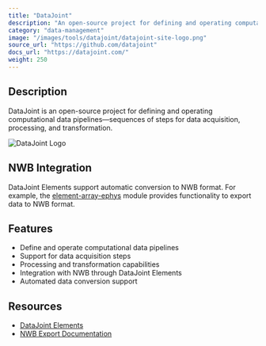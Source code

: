 ```yaml
---
title: "DataJoint"
description: "An open-source project for defining and operating computational data pipelines—sequences of steps for data acquisition, processing, and transformation."
category: "data-management"
image: "/images/tools/datajoint/datajoint-site-logo.png"
source_url: "https://github.com/datajoint"
docs_url: "https://datajoint.com/"
weight: 250
---
```


## Description

DataJoint is an open-source project for defining and operating computational data pipelines—sequences of steps for data acquisition, processing, and transformation.

![DataJoint Logo](/images/tools/datajoint/datajoint-site-logo.png)

## NWB Integration

DataJoint Elements support automatic conversion to NWB format. For example, the [element-array-ephys](https://github.com/datajoint/element-array-ephys/blob/main/element_array_ephys/export/nwb/README.md) module provides functionality to export data to NWB format.

## Features

- Define and operate computational data pipelines
- Support for data acquisition steps
- Processing and transformation capabilities
- Integration with NWB through DataJoint Elements
- Automated data conversion support

## Resources

- [DataJoint Elements](https://datajoint.com/elements)
- [NWB Export Documentation](https://github.com/datajoint/element-array-ephys/blob/main/element_array_ephys/export/nwb/README.md)

